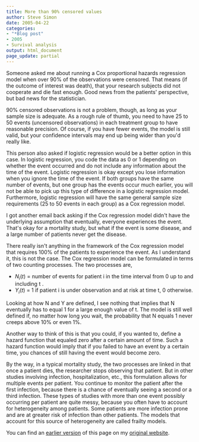 ```yaml
---
title: More than 90% censored values
author: Steve Simon
date: 2005-04-22
categories:
- "*Blog post"
- 2005
- Survival analysis
output: html_document
page_update: partial
---
```


Someone asked me about running a Cox proportional hazards regression model when over 90% of the observations were censored. That means (if the outcome of interest was death), that your research subjects did not cooperate and die fast enough. Good news from the patients' perspective, but bad news for the statistician.

90% censored observations is not a problem, though, as long as your sample size is adequate. As a rough rule of thumb, you need to have 25 to 50 events (uncensored observations) in each treatment group to have reasonable precision. Of course, if you have fewer events, the model is still valid, but your confidence intervals may end up being wider than you'd really like.

This person also asked if logistic regression would be a better option in this case. In logistic regression, you code the data as 0 or 1 depending on whether the event occurred and do not include any information about the time of the event. Logistic regression is okay except you lose information when you ignore the time of the event. If both groups have the same number of events, but one group has the events occur much earlier, you will not be able to pick up this type of difference in a logistic regression model. Furthermore, logistic regression will have the same general sample size requirements (25 to 50 events in each group) as a Cox regression model.

I got another email back asking if the Cox regression model didn't have the underlying assumption that eventually, everyone experiences the event. That's okay for a mortality study, but what if the event is some disease, and a large number of patients never get the disease.

There really isn't anything in the framework of the Cox regression model that requires 100% of the patients to experience the event. As I understand it, this is not the case. The Cox regression model can be formulated in terms of two counting processes. The two processes are,

- $N_i(t)$ = number of events for patient i in the time interval from 0 up to and including t .
- $Y_i(t)$ = 1 if patient i is under observation and at risk at time t, 0 otherwise.

Looking at how N and Y are defined, I see nothing that implies that N eventually has to equal 1 for a large enough value of t. The model is still well defined if, no matter how long you wait, the probability that N equals 1 never creeps above 10% or even 1%.

Another way to think of this is that you could, if you wanted to, define a hazard function that equaled zero after a certain amount of time. Such a hazard function would imply that if you failed to have an event by a certain time, you chances of still having the event would become zero.

By the way, in a typical mortality study, the two processes are linked in that once a patient dies, the researcher stops observing that patient. But in other studies involving infection, hospitalization, etc., this formulation allows for multiple events per patient. You continue to monitor the patient after the first infection, because there is a chance of eventually seeing a second or a third infection. These types of studies with more than one event possibly occurring per patient are quite messy, because you often have to account for heterogeneity among patients. Some patients are more infection prone and are at greater risk of infection than other patients. The models that account for this source of heterogeneity are called frailty models.

You can find an [earlier version][sim1] of this page on my [original website][sim2].

[sim1]: http://www.pmean.com/05/CensoredValues.html
[sim2]: http://www.pmean.com/original_site.html
